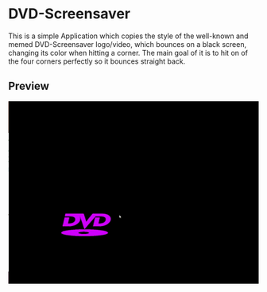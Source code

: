 # DVD-Screensaver
This is a simple Application which copies the style of the well-known and memed DVD-Screensaver logo/video, which bounces on a black screen, changing its color when hitting a corner.
The main goal of it is to hit on of the four corners perfectly so it bounces straight back.

## Preview
![Preview](DVD_Screensaver.gif)
